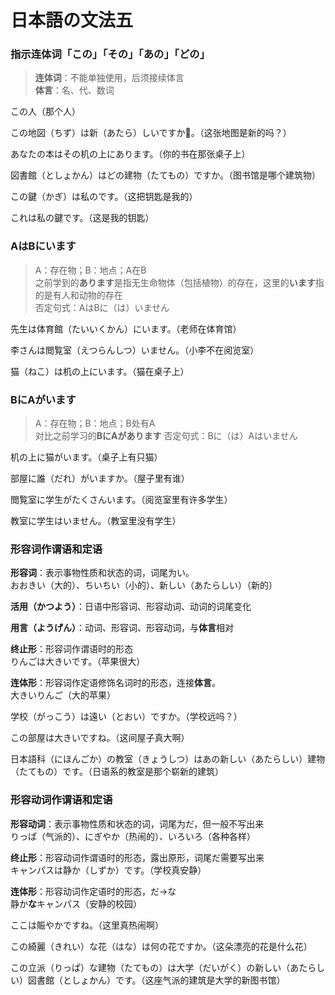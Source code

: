 # 日本語の文法五

### 指示连体词「この」「その」「あの」「どの」

> **连体词**：不能单独使用，后须接续体言<br>
> **体言**：名、代、数词

この人（那个人）

この地図（ちず）は新（あたら）しいですか。（这张地图是新的吗？）

あなたの本はその机の上にあります。（你的书在那张桌子上）

図書館（としょかん）はどの建物（たてもの）ですか。（图书馆是哪个建筑物）

この鍵（かぎ）は私のです。（这把钥匙是我的）

これは私の鍵です。（这是我的钥匙）

### AはBにいます

> A：存在物；B：地点；A在B<br>
> 之前学到的**あります**是指无生命物体（包括植物）的存在，这里的**います**指的是有人和动物的存在<br>
> 否定句式：AはBに（は）いません

先生は体育館（たいいくかん）にいます。（老师在体育馆）

李さんは閲覧室（えつらんしつ）いません。（小李不在阅览室）

猫（ねこ）は机の上にいます。（猫在桌子上）

### BにAがいます

> A：存在物；B：地点；B处有A<br>
> 对比之前学习的**BにAがあります**
> 否定句式：Bに（は）Aはいません

机の上に猫がいます。（桌子上有只猫）

部屋に誰（だれ）がいますか。（屋子里有谁）

閲覧室に学生がたくさんいます。（阅览室里有许多学生）

教室に学生はいません。（教室里没有学生）

### 形容词作谓语和定语

**形容词**：表示事物性质和状态的词，词尾为い。<br>
おおきい（大的）、ちいちい（小的）、新しい（あたらしい）（新的）

**活用（かつよう）**：日语中形容词、形容动词、动词的词尾变化

**用言（ようげん）**：动词、形容词、形容动词，与**体言**相对

**终止形**：形容词作谓语时的形态<br>
りんごは大きいです。（苹果很大）

**连体形**：形容词作定语修饰名词时的形态，连接**体言**。<br>
大きいりんご（大的苹果）

学校（がっこう）は遠い（とおい）ですか。（学校远吗？）

この部屋は大きいですね。（这间屋子真大啊）

日本語科（にほんごか）の教室（きょうしつ）はあの新しい（あたらしい）建物（たてもの）です。（日语系的教室是那个崭新的建筑）

### 形容动词作谓语和定语

**形容动词**：表示事物性质和状态的词，词尾为だ，但一般不写出来<br>
りっぱ（气派的）、にぎやか（热闹的）、いろいろ（各种各样）

**终止形**：形容动词作谓语时的形态，露出原形，词尾だ需要写出来<br>
キャンパスは静か（しずか）です。（学校真安静）

**连体形**：形容动词作定语时的形态，だ→な<br>
静か**な**キャンパス（安静的校园）

ここは賑やかですね。（这里真热闹啊）

この綺麗（きれい）な花（はな）は何の花ですか。（这朵漂亮的花是什么花）

この立派（りっぱ）な建物（たてもの）は大学（だいがく）の新しい（あたらしい）図書館（としょかん）です。（这座气派的建筑是大学的新图书馆）